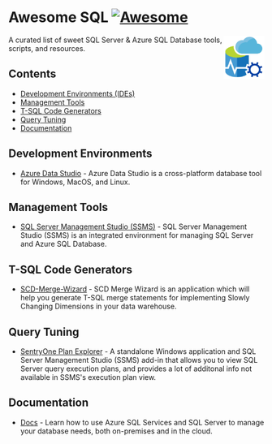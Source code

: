 # Awesome SQL [![Awesome](https://cdn.rawgit.com/sindresorhus/awesome/d7305f38d29fed78fa85652e3a63e154dd8e8829/media/badge.svg)](https://github.com/sindresorhus/awesome)

[<img src="https://github.com/microsoft/azuredatastudio/blob/master/samples/notebookSamples/Graphics/AzureDataStudioLogo.png" align="right" width="80">](https://docs.microsoft.com/en-us/sql/)

A curated list of sweet SQL Server & Azure SQL Database tools, scripts, and resources.

## Contents

* [Development Environments (IDEs)](#development-environment)
* [Management Tools](#management-tools)
* [T-SQL Code Generators](#T-SQL-Code-Generators)
* [Query Tuning](#Query-Tuning)
* [Documentation](#documentation)

## Development Environments
* [Azure Data Studio](https://docs.microsoft.com/en-us/sql/azure-data-studio/download-azure-data-studio) - Azure Data Studio is a cross-platform database tool for Windows, MacOS, and Linux. 

## Management Tools
* [SQL Server Management Studio (SSMS)](https://docs.microsoft.com/en-us/sql/ssms/download-sql-server-management-studio-ssms) - SQL Server Management Studio (SSMS) is an integrated environment for managing SQL Server and Azure SQL Database. 

## T-SQL Code Generators
* [SCD-Merge-Wizard](https://github.com/SQLPlayer/SCD-Merge-Wizard/releases) - SCD Merge Wizard is an application which will help you generate T-SQL merge statements for implementing Slowly Changing Dimensions in your data warehouse.

## Query Tuning
* [SentryOne Plan Explorer](https://www.sentryone.com/plan-explorer) - A standalone Windows application and SQL Server Management Studio (SSMS) add-in that allows you to view SQL Server query execution plans, and provides a lot of additonal info not available in SSMS's execution plan view. 

## Documentation
* [Docs](https://docs.microsoft.com/en-us/sql/) - Learn how to use Azure SQL Services and SQL Server to manage your database needs, both on-premises and in the cloud.


